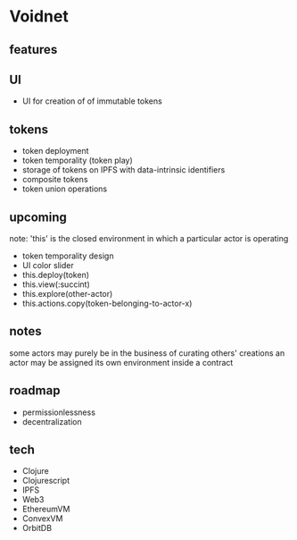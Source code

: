 # Voidnet

## features

## UI
- UΙ for creation of of immutable tokens

## tokens
- token deployment
- token temporality (token play)
- storage of tokens on IPFS with data-intrinsic identifiers
- composite tokens
- token union operations

## upcoming
note: 'this' is the closed environment in which a particular actor is operating

- token temporality design
- UI color slider
- this.deploy(token)
- this.view(:succint)
- this.explore(other-actor)
- this.actions.copy(token-belonging-to-actor-x)

## notes
some actors may purely be in the business of curating others' creations
an actor may be assigned its own environment inside a contract

## roadmap

- permissionlessness
- decentralization

## tech

- Clojure
- Clojurescript
- IPFS
- Web3
- EthereumVM
- ConvexVM
- OrbitDB
